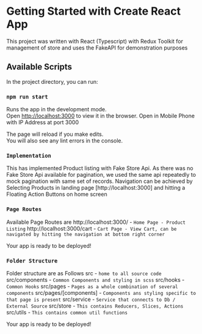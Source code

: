 # Getting Started with Create React App

This project was written with React (Typescript) with Redux Toolkit for management of store and uses the FakeAPI for demonstration purposes

## Available Scripts

In the project directory, you can run:

### `npm run start`

Runs the app in the development mode.\
Open [http://localhost:3000](http://localhost:3000) to view it in the browser.
Open in Mobile Phone with IP Address at port 3000

The page will reload if you make edits.\
You will also see any lint errors in the console.

### `Implementation`

This has implemented Product listing with Fake Store Api.
As there was no Fake Store Api available for pagination, we used the same api repeatedly to mock pagination with same set of records.
Navigation can be achieved by Selecting Products in landing page [http://localhost:3000] and hitting a Floating Action Buttons on home screen

### `Page Routes`

Available Page Routes are
http://localhost:3000/ - `Home Page - Product Listing`
http://localhost:3000/cart - `Cart Page - View Cart, can be navigated by hitting the navigation at bottom right corner`

Your app is ready to be deployed!

### `Folder Structure`

Folder structure are as Follows
src - `home to all source code`
src/components - `Common Components and styling in scss`
src/hooks - `Common Hooks`
src/pages - `Pages as a whole combination of several components`
src/pages/[components] - `Components ans styling specific to that page is present`
src/service - `Service that connects to Db / External Source`
src/store - `This contains Reducers, Slices, Actions`
src/utils - `This contains common util functions`

Your app is ready to be deployed!

